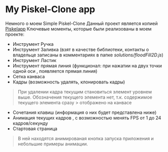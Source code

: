 # My Piskel-Clone app 
Немного о моем Simple Piskel-Clone
Данный проект является копией [Piskelapp](https://www.piskelapp.com/)
Ключевые моменты, которые были реализованы в моем проекте:
- Инструмент Ручка
- Инструмент Заливка (взят в качестве библиотеки, контакты о владельце записаны в комментариях в папке *solutions/floodFill2D.js*)
- Инструмент Ластик
- Инструмент прямая линия (функционал: при нажатии на двух точки одной оси , появляется прямая линия)
- Сетка канваса
- Кадры (возможность удалять, клонировать кадры)
> При удалении кадра текущим становиться элемент уровнем выше. Обозначения текущего элемента нет, т.к. содержимое текущего элемента сразу > отображено на канвасе
- Сочетания клавиш (информация о них будет представлена ниже)
- Анимация текущих кадров , с возможностью менять FPS от 1 до 24 кадров/секунду
- Стартовая страница 
> В ней находятся анимированая кнопка запуска приложения и небольшие примеры анимации.
